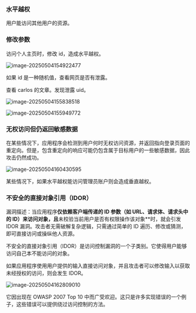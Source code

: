 ### 水平越权

用户能访问其他用户的资源。

### 修改参数

访问个人主页时，修改 id，造成水平越权。

![image-20250504154922477](https://cdn.jsdelivr.net/gh/LilDean17/secdoc@main/Web%20%E5%AE%89%E5%85%A8/%E5%A4%B1%E6%95%88%E7%9A%84%E8%AE%BF%E9%97%AE%E6%8E%A7%E5%88%B6/images/image-20250504154922477.png)

如果 id 是一种随机值，查看网页是否有泄露。

查看 carlos 的文章。发现泄露 uid。

![image-20250504155838518](https://cdn.jsdelivr.net/gh/LilDean17/secdoc@main/Web%20%E5%AE%89%E5%85%A8/%E5%A4%B1%E6%95%88%E7%9A%84%E8%AE%BF%E9%97%AE%E6%8E%A7%E5%88%B6/images/image-20250504155838518.png)

![image-20250504155949772](https://cdn.jsdelivr.net/gh/LilDean17/secdoc@main/Web%20%E5%AE%89%E5%85%A8/%E5%A4%B1%E6%95%88%E7%9A%84%E8%AE%BF%E9%97%AE%E6%8E%A7%E5%88%B6/images/image-20250504155949772.png)

### 无权访问但仍返回敏感数据

在某些情况下，应用程序会检测到用户何时无权访问资源，并返回指向登录页面的重定向。但是，包含重定向的响应可能仍包含属于目标用户的一些敏感数据，因此攻击仍然成功。

![image-20250504160430595](https://cdn.jsdelivr.net/gh/LilDean17/secdoc@main/Web%20%E5%AE%89%E5%85%A8/%E5%A4%B1%E6%95%88%E7%9A%84%E8%AE%BF%E9%97%AE%E6%8E%A7%E5%88%B6/images/image-20250504160430595.png)

某些情况下，如果水平越权能访问管理员账户则会造成垂直越权。

### 不安全的直接对象引用（IDOR）

漏洞描述：当应用程序**仅依赖客户端传递的 ID 参数（如 URL、请求体、请求头中的 ID）来访问对象，且**未校验当前用户是否有权限操作该对象**时，就会引发 IDOR 漏洞。攻击者无需破解复杂逻辑，只需通过简单的 ID 遍历、修改或猜测，即可直接访问或操纵他人资源。

不安全的直接对象引用（IDOR）是访问控制漏洞的一个子类别。它使得用户能够访问自己本不能访问的对象。

如果应用程序使用用户提供的输入直接访问对象，并且攻击者可以修改输入以获取未经授权的访问，则会发生 IDOR。

![image-20250504162809010](https://cdn.jsdelivr.net/gh/LilDean17/secdoc@main/Web%20%E5%AE%89%E5%85%A8/%E5%A4%B1%E6%95%88%E7%9A%84%E8%AE%BF%E9%97%AE%E6%8E%A7%E5%88%B6/images/image-20250504162809010.png)

它因出现在 OWASP 2007 Top 10 中而广受欢迎。这只是许多实现错误的一个例子，这些错误可以提供绕过访问控制的方法。